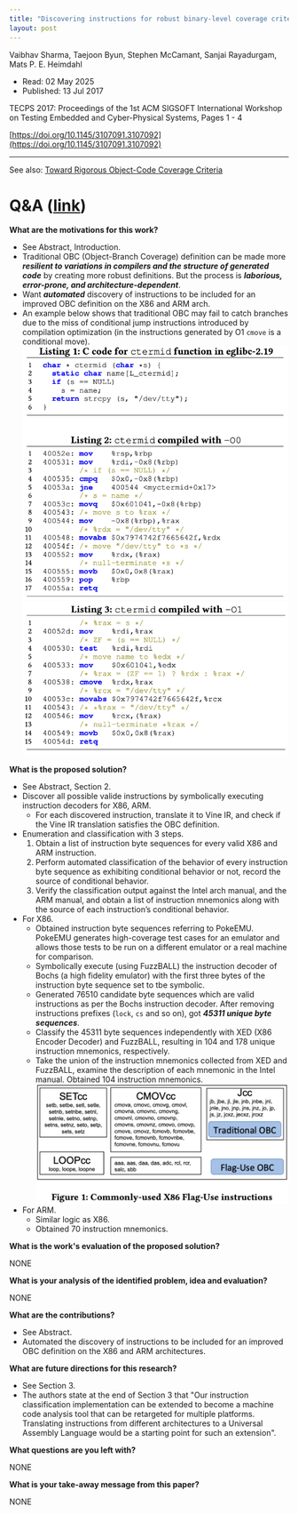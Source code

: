 ```yaml
---
title: "Discovering instructions for robust binary-level coverage criteria"
layout: post
---
```


Vaibhav Sharma, Taejoon Byun, Stephen McCamant, Sanjai Rayadurgam, Mats P. E. Heimdahl

* Read: 02 May 2025
* Published: 13 Jul 2017

TECPS 2017: Proceedings of the 1st ACM SIGSOFT International Workshop on Testing Embedded and Cyber-Physical Systems, Pages 1 - 4

[https://doi.org/10.1145/3107091.3107092](https://doi.org/10.1145/3107091.3107092)

---

See also: [Toward Rigorous Object-Code Coverage Criteria](/paper_notes/2025-05-02-Toward-Rigorous-Object-Code-Coverage-Criteria)

# Q&A ([link](https://cseweb.ucsd.edu/~wgg/CSE210/howtoread.html))

**What are the motivations for this work?** 

* See Abstract, Introduction.
* Traditional OBC (Object-Branch Coverage) definition can be made more ***resilient to variations in compilers and the structure of generated code*** by creating more robust definitions. But the process is ***laborious, error-prone, and architecture-dependent***.
* Want ***automated*** discovery of instructions to be included for an improved OBC definition on the X86 and ARM arch.
* An example below shows that traditional OBC may fail to catch branches due to the miss of conditional jump instructions introduced by compilation optimization (in the instructions generated by O1 ```cmove``` is a conditional move).
![ctermid](/images/posts/discover-instr-obc/ctermid.png)
![ctermid2](/images/posts/discover-instr-obc/ctermid2.png)

**What is the proposed solution?**

* See Abstract, Section 2.
* Discover all possible valide instructions by symbolically executing instruction decoders for X86, ARM.    
    * For each discovered instruction, translate it to Vine IR, and check if the Vine IR translation satisfies the OBC definition.
* Enumeration and classification with 3 steps.
    1. Obtain a list of instruction byte sequences for every valid X86 and ARM instruction.
    2. Perform automated classification of the behavior of every instruction byte sequence as exhibiting conditional behavior or not, record the source of conditional behavior.
    3. Verify the classification output against the Intel arch manual, and the ARM manual, and  obtain a list of instruction mnemonics along with the source of each instruction’s conditional behavior.
* For X86.
    * Obtained instruction byte sequences referring to PokeEMU. PokeEMU generates high-coverage test cases for an emulator and allows those tests to be run on a different emulator or a real machine for comparison.
    * Symbolically execute (using FuzzBALL) the instruction decoder of Bochs (a high fidelity emulator) with the first three bytes of the instruction byte sequence set to tbe symbolic. 
    * Generated 76510 candidate byte sequences which are valid instructions as per the Bochs instruction decoder. After removing instructions prefixes (```lock```, ```cs``` and so on), got ***45311 unique byte sequences***.
    * Classify the 45311 byte sequences independently with XED (X86 Encoder Decoder) and FuzzBALL, resulting in 104 and 178 unique instruction mnemonics, respectively.
    * Take the union of the instruction mnemonics collected from XED and FuzzBALL, examine the description of each mnemonic in the Intel manual. Obtained 104 instruction mnemonics.
    ![x86](/images/posts/discover-instr-obc/x86.png)
* For ARM.
    * Similar logic as X86.
    * Obtained 70 instruction mnemonics.

**What is the work's evaluation of the proposed solution?**

NONE


**What is your analysis of the identified problem, idea and evaluation?**

NONE

**What are the contributions?**

* See Abstract.
* Automated the discovery of instructions to be included for an improved OBC definition on the X86 and ARM architectures. 

**What are future directions for this research?**

* See Section 3.
* The authors state at the end of Section 3 that "Our instruction classification implementation can be extended to become a machine code analysis tool that can be retargeted for multiple platforms. Translating instructions from different architectures to a Universal Assembly Language would be a starting point for such an extension".

**What questions are you left with?**

NONE

**What is your take-away message from this paper?**

NONE